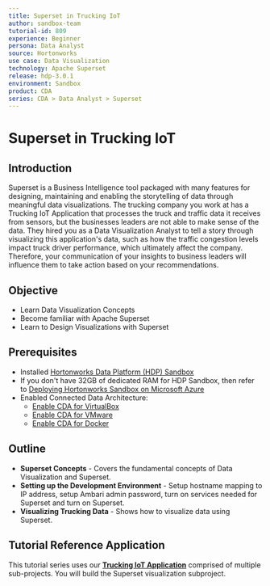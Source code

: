 ```yaml
---
title: Superset in Trucking IoT
author: sandbox-team
tutorial-id: 809
experience: Beginner
persona: Data Analyst
source: Hortonworks
use case: Data Visualization
technology: Apache Superset
release: hdp-3.0.1
environment: Sandbox
product: CDA
series: CDA > Data Analyst > Superset
---
```


# Superset in Trucking IoT

## Introduction

Superset is a Business Intelligence tool packaged with many features for designing, maintaining and enabling the storytelling of data through meaningful data visualizations. The trucking company you work at has a Trucking IoT Application that processes the truck and traffic data it receives from sensors, but the businesses leaders are not able to make sense of the data. They hired you as a Data Visualization Analyst to tell a story through visualizing this application's data, such as how the traffic congestion levels impact truck driver performance, which ultimately affect the company. Therefore, your communication of your insights to business leaders will influence them to take action based on your recommendations.

## Objective

- Learn Data Visualization Concepts
- Become familiar with Apache Superset
- Learn to Design Visualizations with Superset

## Prerequisites

- Installed [Hortonworks Data Platform (HDP) Sandbox](https://hortonworks.com/downloads/#sandbox)
- If you don't have 32GB of dedicated RAM for HDP Sandbox, then refer to [Deploying Hortonworks Sandbox on Microsoft Azure](https://hortonworks.com/tutorial/sandbox-deployment-and-install-guide/section/4/)
- Enabled Connected Data Architecture:
  - [Enable CDA for VirtualBox](https://hortonworks.com/tutorial/sandbox-deployment-and-install-guide/section/1/#enable-connected-data-architecture-cda---advanced-topic)
  - [Enable CDA for VMware](https://hortonworks.com/tutorial/sandbox-deployment-and-install-guide/section/2/#enable-connected-data-architecture-cda---advanced-topic)
  - [Enable CDA for Docker](https://hortonworks.com/tutorial/sandbox-deployment-and-install-guide/section/3/#enable-connected-data-architecture-cda---advanced-topic)

## Outline

- **Superset Concepts** - Covers the fundamental concepts of Data Visualization and Superset.
- **Setting up the Development Environment** - Setup hostname mapping to IP address, setup Ambari admin password, turn on services needed for Superset and turn on Superset.
- **Visualizing Trucking Data** - Shows how to visualize data using Superset.

## Tutorial Reference Application

This tutorial series uses our **[Trucking IoT Application](https://github.com/orendain/trucking-iot/tree/hadoop-summit-2017)** comprised of multiple sub-projects. You will build the Superset visualization subproject.
